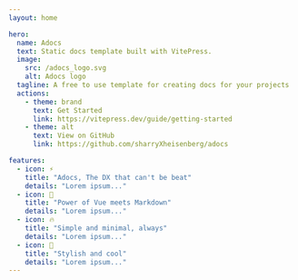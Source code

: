 ```yaml
---
layout: home

hero:
  name: Adocs
  text: Static docs template built with VitePress.
  image:
    src: /adocs_logo.svg
    alt: Adocs logo
  tagline: A free to use template for creating docs for your projects
  actions:
    - theme: brand
      text: Get Started
      link: https://vitepress.dev/guide/getting-started
    - theme: alt
      text: View on GitHub
      link: https://github.com/sharryXheisenberg/adocs

features:
  - icon: ⚡️
    title: "Adocs, The DX that can't be beat"
    details: "Lorem ipsum..."
  - icon: 🎉
    title: "Power of Vue meets Markdown"
    details: "Lorem ipsum..."
  - icon: 🔥
    title: "Simple and minimal, always"
    details: "Lorem ipsum..."
  - icon: 🎀
    title: "Stylish and cool"
    details: "Lorem ipsum..."
---
```

